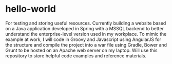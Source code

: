 # hello-world
For testing and storing useful resources.
Currently building a website based on a Java application developed in Spring with a MSSQL backend to better understand the enterprise-level version used in my workplace. To mimic the example at work, I will code in Groovy and Javascript using AngularJS for the structure and compile the project into a war file using Gradle, Bower and Grunt to be hosted on an Apache web server on my laptop.
Will use this repository to store helpful code examples and reference materials.
